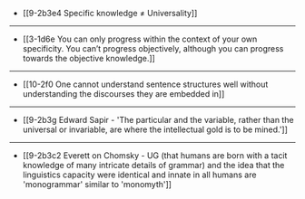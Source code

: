 - [[9-2b3e4 Specific knowledge ≠ Universality]]
---
- [[3-1d6e You can only progress within the context of your own specificity. You can’t progress objectively, although you can progress towards the objective knowledge.]]
---
- [[10-2f0 One cannot understand sentence structures well without understanding the discourses they are embedded in]]
---
- [[9-2b3g Edward Sapir - 'The particular and the variable, rather than the universal or invariable, are where the intellectual gold is to be mined.']]
---
- [[9-2b3c2 Everett on Chomsky - UG (that humans are born with a tacit knowledge of many intricate details of grammar) and the idea that the linguistics capacity were identical and innate in all humans are 'monogrammar' similar to 'monomyth']]